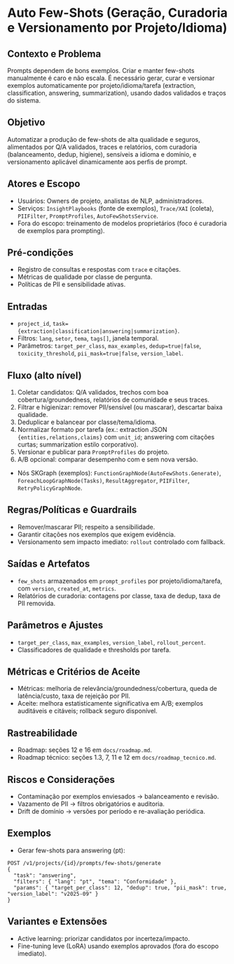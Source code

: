 # Auto Few-Shots (Geração, Curadoria e Versionamento por Projeto/Idioma)

## Contexto e Problema
Prompts dependem de bons exemplos. Criar e manter few-shots manualmente é caro e não escala. É necessário gerar, curar e versionar exemplos automaticamente por projeto/idioma/tarefa (extraction, classification, answering, summarization), usando dados validados e traços do sistema.

## Objetivo
Automatizar a produção de few-shots de alta qualidade e seguros, alimentados por Q/A validados, traces e relatórios, com curadoria (balanceamento, dedup, higiene), sensíveis a idioma e domínio, e versionamento aplicável dinamicamente aos perfis de prompt.

## Atores e Escopo
- Usuários: Owners de projeto, analistas de NLP, administradores.
- Serviços: `InsightPlaybooks` (fonte de exemplos), `Trace/XAI` (coleta), `PIIFilter`, `PromptProfiles`, `AutoFewShotsService`.
- Fora do escopo: treinamento de modelos proprietários (foco é curadoria de exemplos para prompting).

## Pré-condições
- Registro de consultas e respostas com `trace` e citações.
- Métricas de qualidade por classe de pergunta.
- Políticas de PII e sensibilidade ativas.

## Entradas
- `project_id`, `task={extraction|classification|answering|summarization}`.
- Filtros: `lang`, `setor`, `tema`, `tags[]`, janela temporal.
- Parâmetros: `target_per_class`, `max_examples`, `dedup=true|false`, `toxicity_threshold`, `pii_mask=true|false`, `version_label`.

## Fluxo (alto nível)
1) Coletar candidatos: Q/A validados, trechos com boa cobertura/groundedness, relatórios de comunidade e seus traces.
2) Filtrar e higienizar: remover PII/sensível (ou mascarar), descartar baixa qualidade.
3) Deduplicar e balancear por classe/tema/idioma.
4) Normalizar formato por tarefa (ex.: extraction JSON `{entities,relations,claims}` com `unit_id`; answering com citações curtas; summarization estilo corporativo).
5) Versionar e publicar para `PromptProfiles` do projeto.
6) A/B opcional: comparar desempenho com e sem nova versão.

- Nós SKGraph (exemplos): `FunctionGraphNode(AutoFewShots.Generate)`, `ForeachLoopGraphNode(Tasks)`, `ResultAggregator`, `PIIFilter`, `RetryPolicyGraphNode`.

## Regras/Políticas e Guardrails
- Remover/mascarar PII; respeito a sensibilidade.
- Garantir citações nos exemplos que exigem evidência.
- Versionamento sem impacto imediato: `rollout` controlado com fallback.

## Saídas e Artefatos
- `few_shots` armazenados em `prompt_profiles` por projeto/idioma/tarefa, com `version`, `created_at`, `metrics`.
- Relatórios de curadoria: contagens por classe, taxa de dedup, taxa de PII removida.

## Parâmetros e Ajustes
- `target_per_class`, `max_examples`, `version_label`, `rollout_percent`.
- Classificadores de qualidade e thresholds por tarefa.

## Métricas e Critérios de Aceite
- Métricas: melhoria de relevância/groundedness/cobertura, queda de latência/custo, taxa de rejeição por PII.
- Aceite: melhora estatisticamente significativa em A/B; exemplos auditáveis e citáveis; rollback seguro disponível.

## Rastreabilidade
- Roadmap: seções 12 e 16 em `docs/roadmap.md`.
- Roadmap técnico: seções 1.3, 7, 11 e 12 em `docs/roadmap_tecnico.md`.

## Riscos e Considerações
- Contaminação por exemplos enviesados → balanceamento e revisão.
- Vazamento de PII → filtros obrigatórios e auditoria.
- Drift de domínio → versões por período e re-avaliação periódica.

## Exemplos
- Gerar few-shots para answering (pt):
```
POST /v1/projects/{id}/prompts/few-shots/generate
{
  "task": "answering",
  "filters": { "lang": "pt", "tema": "Conformidade" },
  "params": { "target_per_class": 12, "dedup": true, "pii_mask": true, "version_label": "v2025-09" }
}
```

## Variantes e Extensões
- Active learning: priorizar candidatos por incerteza/impacto.
- Fine-tuning leve (LoRA) usando exemplos aprovados (fora do escopo imediato).
